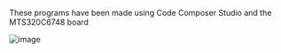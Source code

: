 These programs have been made using Code Composer Studio and the MTS320C6748 board
  
![image](https://github.com/user-attachments/assets/be2f2019-665c-44c2-8da3-45bab713304e)


